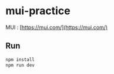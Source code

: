 # mui-practice

MUI : [https://mui.com/](https://mui.com/)

## Run

```sh
npm install
npm run dev
```
